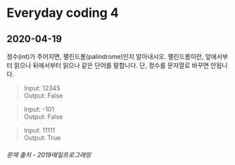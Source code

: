 Everyday coding 4
=================
2020-04-19
----------

정수(int)가 주어지면, 팰린드롬(palindrome)인지 알아내시오. 팰린드롬이란, 앞에서부터 읽으나 뒤에서부터 읽으나 같은 단어를 말합니다. 단, 정수를 문자열로 바꾸면 안됩니다.

> Input: 12345   
  Output: False

> Input: -101   
  Output: False

> Input: 11111   
  Output: True

###### *문제 출처 - 2019매일프로그래밍*